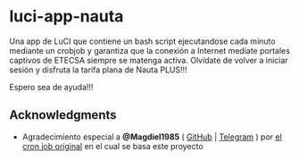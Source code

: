 # luci-app-nauta

Una app de LuCI que contiene un bash script ejecutandose cada minuto mediante un crobjob y garantiza que la conexión a Internet mediate portales captivos de ETECSA siempre se matenga activa.
Olvídate de volver a iniciar sesión y disfruta la tarifa plana de Nauta PLUS!!!

Espero sea de ayuda!!! 

## Acknowledgments
 - Agradecimiento especial a **@Magdiel1985** ( [GitHub](https://github.com/Magdiel1985) | [Telegram](https://t.me/mhramos85) ) por [el cron job original](https://github.com/Magdiel1985/login_nauta_etecsa) en el cual se basa este proyecto
